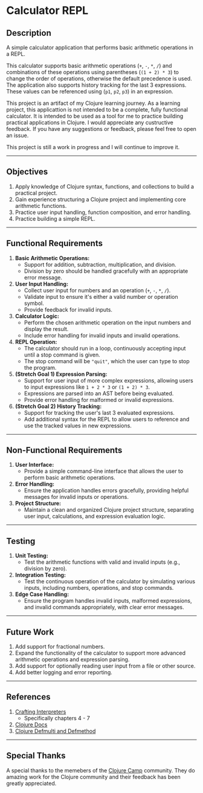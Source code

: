 # Calculator REPL

## Description

A simple calculator application that performs basic arithmetic operations in a REPL.

This calculator supports basic arithmetic operations (`+`, `-`, `*`, `/`) and combinations of these operations
using parentheses (`(1 + 2) * 3`) to change the order of operations, otherwise the default precedence is used. 
The application also supports history tracking for the last 3 expressions. These values can be referenced
using (`p1`, `p2`, `p3`) in an expression.

This project is an artifact of my Clojure learning journey. As a learning project, 
this applicattion is not intended to be a complete, fully functional calculator.
It is intended to be used as a tool for me to practice building practical applications in Clojure.
I would appreciate any custructive feedback. If you have any suggestions or feedback, please feel free to open an issue.

This project is still a work in progress and I will continue to improve it.

---

## Objectives

1. Apply knowledge of Clojure syntax, functions, and collections to build a practical project.
2. Gain experience structuring a Clojure project and implementing core arithmetic functions.
3. Practice user input handling, function composition, and error handling.
4. Practice building a simple REPL.

---

## Functional Requirements

1. **Basic Arithmetic Operations:**
	- Support for addition, subtraction, multiplication, and division.
	- Division by zero should be handled gracefully with an appropriate error message.
2. **User Input Handling:**
	- Collect user input for numbers and an operation (`+`, `-`, `*`, `/`).
	- Validate input to ensure it's either a valid number or operation symbol.
	- Provide feedback for invalid inputs.
3. **Calculator Logic:**
	- Perform the chosen arithmetic operation on the input numbers and display the result.
	- Include error handling for invalid inputs and invalid operations.
4. **REPL Operation:**
	- The calculator should run in a loop, continuously accepting input until a stop command is given.
	- The stop command will be `"quit"`, which the user can type to stop the program.
5. **(Stretch Goal 1) Expression Parsing:**
	- Support for user input of more complex expressions, allowing users to input expressions like `1 + 2 * 3` or `(1 + 2) * 3`.
	- Expressions are parsed into an AST before being evaluated.
	- Provide error handling for malformed or invalid expressions.
6. **(Stretch Goal 2) History Tracking:**
	- Support for tracking the user's last 3 evaluated expressions.
	- Add additional syntax for the REPL to allow users to reference and use the tracked values in new expressions.

---

## Non-Functional Requirements

1. **User Interface:** 
   - Provide a simple command-line interface that allows the user to perform basic arithmetic operations.
2. **Error Handling:** 
   - Ensure the application handles errors gracefully, providing helpful messages for invalid inputs or operations.
3. **Project Structure:** 
   - Maintain a clean and organized Clojure project structure, separating user input, calculations, and expression evaluation logic.

---

## Testing
	
1. **Unit Testing:**
   - Test the arithmetic functions with valid and invalid inputs (e.g., division by zero).
2. **Integration Testing:**
   - Test the continuous operation of the calculator by simulating various inputs, including numbers, operations, and stop commands.
3. **Edge Case Handling:**
   - Ensure the program handles invalid inputs, malformed expressions, and invalid commands appropriately, with clear error messages.

---

## Future Work

1. Add support for fractional numbers.
2. Expand the functionality of the calculator to support more advanced arithmetic operations and expression parsing.
2. Add support for optionally reading user input from a file or other source.
3. Add better logging and error reporting.

---

## References

1. [Crafting Interpreters](https://craftinginterpreters.com/contents.html)
    - Specifically chapters 4 - 7
2. [Clojure Docs](https://clojuredocs.org/)
3. [Clojure Defmulti and Defmethod](https://128bit.io/posts/clojure-defmulti-and-defmethod/)


---

## Special Thanks

A special thanks to the memebers of the [Clojure Camp](https://clojure.camp/) community.
They do amazing work for the Clojure community and their feedback has been greatly appreciated.
